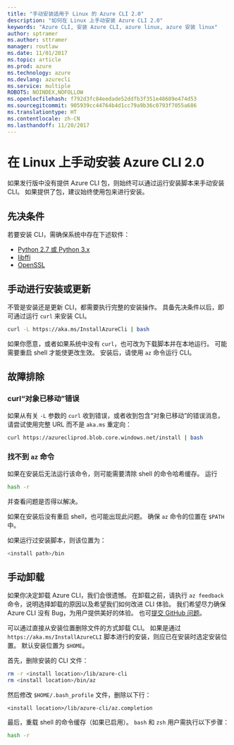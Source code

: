 ```yaml
---
title: "手动安装适用于 Linux 的 Azure CLI 2.0"
description: "如何在 Linux 上手动安装 Azure CLI 2.0"
keywords: "Azure CLI, 安装 Azure CLI, azure linux, azure 安装 linux"
author: sptramer
ms.author: sttramer
manager: routlaw
ms.date: 11/01/2017
ms.topic: article
ms.prod: azure
ms.technology: azure
ms.devlang: azurecli
ms.service: multiple
ROBOTS: NOINDEX,NOFOLLOW
ms.openlocfilehash: f792d3fc84eedade52ddfb3f351e48689e474d53
ms.sourcegitcommit: 905939cc44764b4d1cc79a9b36c0793f7055a686
ms.translationtype: HT
ms.contentlocale: zh-CN
ms.lasthandoff: 11/20/2017
---
```

# <a name="install-azure-cli-20-on-linux-manually"></a>在 Linux 上手动安装 Azure CLI 2.0

如果发行版中没有提供 Azure CLI 包，则始终可以通过运行安装脚本来手动安装 CLI。 如果提供了包，建议始终使用包来进行安装。

## <a name="prerequisites"></a>先决条件

若要安装 CLI，需确保系统中存在下述软件：

* [Python 2.7 或 Python 3.x](https://www.python.org/downloads/)
* [libffi](https://sourceware.org/libffi/)
* [OpenSSL](https://www.openssl.org/source/)

## <a name="install-or-update-manually"></a>手动进行安装或更新

不管是安装还是更新 CLI，都需要执行完整的安装操作。 具备先决条件以后，即可通过运行 `curl` 来安装 CLI。

```bash
curl -L https://aka.ms/InstallAzureCli | bash
```

如果你愿意，或者如果系统中没有 `curl`，也可改为下载脚本并在本地运行。 可能需要重启 shell 才能使更改生效。 安装后，请使用 `az` 命令运行 CLI。

## <a name="troubleshooting"></a>故障排除

### <a name="curl-object-moved-error"></a>curl“对象已移动”错误

如果从有关 `-L` 参数的 `curl` 收到错误，或者收到包含“对象已移动”的错误消息，请尝试使用完整 URL 而不是 `aka.ms` 重定向：

```bash
curl https://azurecliprod.blob.core.windows.net/install | bash
```

### <a name="az-command-not-found"></a>找不到 `az` 命令

如果在安装后无法运行该命令，则可能需要清除 shell 的命令哈希缓存。 运行

```bash
hash -r
```

并查看问题是否得以解决。 

如果在安装后没有重启 shell，也可能出现此问题。 确保 `az` 命令的位置在 `$PATH` 中。

如果运行过安装脚本，则该位置为：

```bash
<install path>/bin
```

## <a name="unstinall-manually"></a>手动卸载

如果你决定卸载 Azure CLI，我们会很遗憾。 在卸载之前，请执行 `az feedback` 命令，说明选择卸载的原因以及希望我们如何改进 CLI 体验。 我们希望尽力确保 Azure CLI 没有 Bug，为用户提供美好的体验。 也可[提交 GitHub 问题](https://github.com/Azure/azure-cli/issues)。

可以通过直接从安装位置删除文件的方式卸载 CLI。 如果是通过 `https://aka.ms/InstallAzureCLI` 脚本进行的安装，则应已在安装时选定安装位置。 默认安装位置为 `$HOME`。

首先，删除安装的 CLI 文件：

```bash
rm -r <install location>/lib/azure-cli
rm <install location>/bin/az
```

然后修改 `$HOME/.bash_profile` 文件，删除以下行：

```
<install location>/lib/azure-cli/az.completion
```

最后，重载 shell 的命令缓存（如果已启用）。 `bash` 和 `zsh` 用户需执行以下步骤：

```bash
hash -r
```
